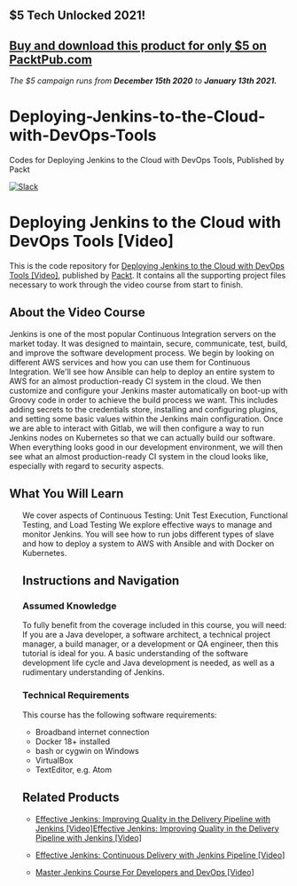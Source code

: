 ## $5 Tech Unlocked 2021!
[Buy and download this product for only $5 on PacktPub.com](https://www.packtpub.com/)
-----
*The $5 campaign         runs from __December 15th 2020__ to __January 13th 2021.__*

# Deploying-Jenkins-to-the-Cloud-with-DevOps-Tools
 Codes for Deploying Jenkins to the Cloud with DevOps Tools, Published by Packt
 
 [![Slack](https://img.shields.io/badge/chat-%20%20-brightgreen.svg)](https://join.slack.com/t/packtcourse/signup)

# Deploying Jenkins to the Cloud with DevOps Tools [Video]
This is the code repository for [Deploying Jenkins to the Cloud with DevOps Tools [Video]](https://www.packtpub.com/networking-and-servers/deploying-jenkins-cloud-devops-tools-video?utm_source=github&utm_medium=repository&utm_campaign=9781788839778), published by [Packt](https://www.packtpub.com/?utm_source=github). It contains all the supporting project files necessary to work through the video course from start to finish.
## About the Video Course
Jenkins is one of the most popular Continuous Integration servers on the market today. It was designed to maintain, secure, communicate, test, build, and improve the software development process.
We begin by looking on different AWS services and how you can use them for Continuous Integration. We'll see how Ansible can help to deploy an entire system to AWS for an almost production-ready CI system in the cloud. We then customize and configure your Jenkins master automatically on boot-up with Groovy code in order to achieve the build process we want. This includes adding secrets to the credentials store, installing and configuring plugins, and setting some basic values within the Jenkins main configuration. Once we are able to interact with Gitlab, we will then configure a way to run Jenkins nodes on Kubernetes so that we can actually build our software.
When everything looks good in our development environment, we will then see what an almost production-ready CI system in the cloud looks like, especially with regard to security aspects.

<H2>What You Will Learn</H2>
<DIV class=book-info-will-learn-text>
<UL>
We cover aspects of Continuous Testing: Unit Test Execution, Functional Testing, and Load Testing
We explore effective ways to manage and monitor Jenkins. You will see how to run jobs different types of slave and how to deploy a system to AWS with Ansible and with Docker on Kubernetes.

## Instructions and Navigation
### Assumed Knowledge
To fully benefit from the coverage included in this course, you will need:<br/>
If you are a Java developer, a software architect, a technical project manager, a build manager, or a development or QA engineer, then this tutorial is ideal for you. A basic understanding of the software development life cycle and Java development is needed, as well as a rudimentary understanding of Jenkins.
### Technical Requirements
This course has the following software requirements:
* Broadband internet connection
* Docker 18+ installed
* bash or cygwin on Windows
* VirtualBox
* TextEditor, e.g. Atom 

## Related Products
* [Effective Jenkins: Improving Quality in the Delivery Pipeline with Jenkins [Video]Effective Jenkins: Improving Quality in the Delivery Pipeline with Jenkins [Video]]()

* [Effective Jenkins: Continuous Delivery with Jenkins Pipeline [Video]]()

* [Master Jenkins Course For Developers and DevOps [Video]]()
